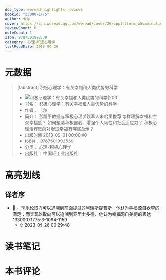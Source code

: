 ```yaml
---
doc_type: weread-highlights-reviews
bookId: "3300071775"
author: 卡尔
cover: https://cdn.weread.qq.com/weread/cover/26/cpplatform_w5vmolnplior4xang4nck7/t7_cpplatform_w5vmolnplior4xang4nck71695371836.jpg
reviewCount: 0
noteCount: 1
isbn: 9787501992539
category: 心理-积极心理学
lastReadDate: 2023-09-26
---
```

# 元数据
> [!abstract] 积极心理学：有关幸福和人类优势的科学
> - ![ 积极心理学：有关幸福和人类优势的科学|200](https://cdn.weread.qq.com/weread/cover/26/cpplatform_w5vmolnplior4xang4nck7/t7_cpplatform_w5vmolnplior4xang4nck71695371836.jpg)
> - 书名： 积极心理学：有关幸福和人类优势的科学
> - 作者： 卡尔
> - 简介： 彭凯平教授与积极心理学领军人米哈里推荐
怎样理解幸福和主观幸福感？
如何塑造积极自我，增强个人韧性和社会适应力？
积极心理治疗取向对增进幸福有哪些启示？
> - 出版时间 2013-09-01 00:00:00
> - ISBN： 9787501992539
> - 分类： 心理-积极心理学
> - 出版社： 中国轻工业出版社

# 高亮划线

## 译者序


- 📌 。享乐论取向可以追溯到前面提过的阿瑞斯提普斯，他认为幸福源自欲望的满足；而实现论取向可以追溯到亚里士多德，他认为幸福源自美德的表达 ^3300071775-3-1094-1159
    - ⏱ 2023-09-26 00:29:48 
# 读书笔记

# 本书评论
